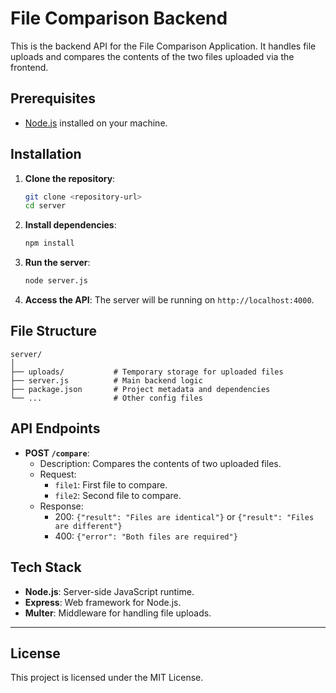 
# File Comparison Backend

This is the backend API for the File Comparison Application. It handles file uploads and compares the contents of the two files uploaded via the frontend.

## Prerequisites

- [Node.js](https://nodejs.org/) installed on your machine.

## Installation

1. **Clone the repository**:
    ```bash
    git clone <repository-url>
    cd server
    ```

2. **Install dependencies**:
    ```bash
    npm install
    ```

3. **Run the server**:
    ```bash
    node server.js
    ```

4. **Access the API**:
    The server will be running on `http://localhost:4000`.

## File Structure

```
server/
│
├── uploads/           # Temporary storage for uploaded files
├── server.js          # Main backend logic
├── package.json       # Project metadata and dependencies
└── ...                # Other config files
```

## API Endpoints

- **POST `/compare`**:
    - Description: Compares the contents of two uploaded files.
    - Request: 
        - `file1`: First file to compare.
        - `file2`: Second file to compare.
    - Response:
        - 200: `{"result": "Files are identical"}` or `{"result": "Files are different"}`
        - 400: `{"error": "Both files are required"}`

## Tech Stack

- **Node.js**: Server-side JavaScript runtime.
- **Express**: Web framework for Node.js.
- **Multer**: Middleware for handling file uploads.

---

## License

This project is licensed under the MIT License.
